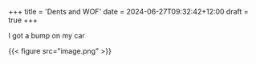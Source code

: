 +++
title = 'Dents and WOF'
date = 2024-06-27T09:32:42+12:00
draft = true
+++

I got a bump on my car 

{{< figure src="image.png" >}}